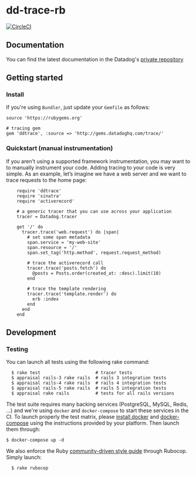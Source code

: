 # dd-trace-rb

[![CircleCI](https://circleci.com/gh/DataDog/dd-trace-rb/tree/master.svg?style=svg&circle-token=b0bd5ef866ec7f7b018f48731bb495f2d1372cc1)](https://circleci.com/gh/DataDog/dd-trace-rb/tree/master)

## Documentation

You can find the latest documentation in the Datadog's [private repository][docs]

[docs]: http://gems.datadoghq.com/trace/docs/

## Getting started

### Install

If you're using ``Bundler``, just update your ``Gemfile`` as follows:

    source 'https://rubygems.org'

    # tracing gem
    gem 'ddtrace', :source => 'http://gems.datadoghq.com/trace/'

### Quickstart (manual instrumentation)

If you aren't using a supported framework instrumentation, you may want to to manually instrument your code.
Adding tracing to your code is very simple. As an example, let’s imagine we have a web server and we want
to trace requests to the home page:

```
    require 'ddtrace'
    require 'sinatra'
    require 'activerecord'

    # a generic tracer that you can use across your application
    tracer = Datadog.tracer

    get '/' do
      tracer.trace('web.request') do |span|
        # set some span metadata
        span.service = 'my-web-site'
        span.resource = '/'
        span.set_tag('http.method', request.request_method)

        # trace the activerecord call
        tracer.trace('posts.fetch') do
          @posts = Posts.order(created_at: :desc).limit(10)
        end

        # trace the template rendering
        tracer.trace('template.render') do
          erb :index
        end
      end
    end
```

## Development

### Testing

You can launch all tests using the following rake command:
```
  $ rake test                     # tracer tests
  $ appraisal rails-3 rake rails  # rails 3 integration tests
  $ appraisal rails-4 rake rails  # rails 4 integration tests
  $ appraisal rails-5 rake rails  # rails 5 integration tests
  $ appraisal rake rails          # tests for all rails versions
```

The test suite requires many backing services (PostgreSQL, MySQL, Redis, ...) and we're using
``docker`` and ``docker-compose`` to start these services in the CI.
To launch properly the test matrix, please [install docker][2] and [docker-compose][3] using
the instructions provided by your platform. Then launch them through:

    $ docker-compose up -d

We also enforce the Ruby [community-driven style guide][1] through Rubocop. Simply launch:
```
  $ rake rubocop
```

[1]: https://github.com/bbatsov/ruby-style-guide
[2]: https://www.docker.com/products/docker
[3]: https://www.docker.com/products/docker-compose
